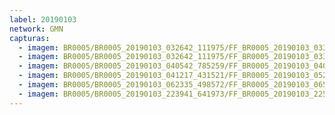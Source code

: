 ```yaml
---
label: 20190103
network: GMN
capturas:
  - imagem: BR0005/BR0005_20190103_032642_111975/FF_BR0005_20190103_033909_405_0012544.fits_maxpixel.jpg
  - imagem: BR0005/BR0005_20190103_032642_111975/FF_BR0005_20190103_033651_065_0010496.fits_maxpixel.jpg
  - imagem: BR0005/BR0005_20190103_040542_785259/FF_BR0005_20190103_040928_291_0004864.fits_maxpixel.jpg
  - imagem: BR0005/BR0005_20190103_041217_431521/FF_BR0005_20190103_052708_561_0076032.fits_maxpixel.jpg
  - imagem: BR0005/BR0005_20190103_062335_498572/FF_BR0005_20190103_065036_876_0029952.fits_maxpixel.jpg
  - imagem: BR0005/BR0005_20190103_223941_641973/FF_BR0005_20190103_225928_355_0020736.fits_maxpixel.jpg
---
```

